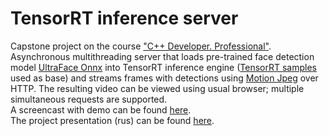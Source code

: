 # TensorRT inference server
Capstone project on the course <a href="https://otus.ru/lessons/cpp-professional/">"C++ Developer. Professional"</a>. <br/>
Asynchronous multithreading server that loads pre-trained face detection model <a href="https://github.com/onnx/models/tree/master/vision/body_analysis/ultraface">UltraFace Onnx</a> into TensorRT inference engine (<a href="https://github.com/NVIDIA/TensorRT">TensorRT samples</a> used as base) and streams frames with detections using <a href="https://en.m.wikipedia.org/wiki/Motion_JPEG">Motion Jpeg</a> over HTTP. The resulting video can be viewed using usual browser; multiple simultaneous requests are supported. <br>
A screencast with demo can be found <a href="https://drive.google.com/file/d/1M-T19DS_6x8Jjloes2lSGkNRFI8nZ74h/view?usp=drivesdk">here</a>. <br/>
The project presentation (rus) can be found <a href="https://docs.google.com/presentation/d/1RKYa--bnTxGL7xGpVLgkUt1JAZztmGTdLoF2ylyT9wU/edit?usp=drivesdk">here</a>. 
